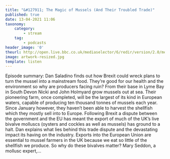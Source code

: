 ```yaml
---
title: "&#127911; The Magic of Mussels (And Their Troubled Trade)"
published: true
date: 13-04-2021 11:06
taxonomy:
    category:
        - stream
    tag:
        - podcasts
header_image: '0'
theurl: http://open.live.bbc.co.uk/mediaselector/6/redir/version/2.0/mediaset/audio-nondrm-download/proto/http/vpid/p09cnt26.mp3
image: artwork-resized.jpg
template: listen
--- 
```

Episode summary: Dan Saladino finds out how Brexit could wreck plans to turn the mussel into a mainstream food. They’re good for our health and the environment so why are producers facing ruin? From their base in Lyme Bay in South Devon Nicki and John Holmyard grow mussels out at sea. Their pioneering farm, once completed, will be the largest of its kind in European waters, capable of producing ten thousand tonnes of mussels each year. Since January however, they haven’t been able to harvest the shellfish which they mostly sell into to Europe. Following Brexit a dispute between the government and the EU has meant the export of much of the UK’s live bivalve molluscs (oysters and cockles as well as mussels) has ground to a halt. Dan explains what lies behind this trade dispute and the devastating impact its having on the industry. Exports into the European Union are essential to mussel farmers in the UK because we eat so little of the shellfish we produce. So why do these bivalves matter? Mary Seddon, a mollusc expert,…
